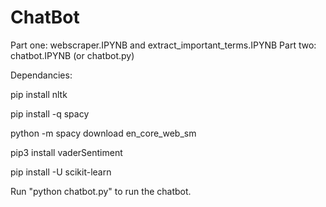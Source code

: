 # ChatBot
Part one: webscraper.IPYNB and extract_important_terms.IPYNB
Part two: chatbot.IPYNB (or chatbot.py)

Dependancies:

pip install nltk

pip install -q spacy

python -m spacy download en_core_web_sm

pip3 install vaderSentiment

pip install -U scikit-learn


Run "python chatbot.py" to run the chatbot.
